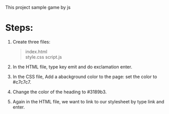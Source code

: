 This project sample game by js

# Steps:

1. Create three files:

   > index.html  
   > style.css
   > script.js

2. In the HTML file, type key emit and do exclamation enter.

3. In the CSS file, Add a abackground color to the page: set the color to #c7c7c7.

4. Change the color of the heading to #3189b3.

5. Again in the HTML file, we want to link to our stylesheet by type link and enter.
